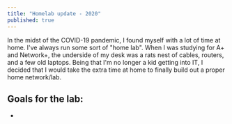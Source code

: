 ```yaml
---
title: "Homelab update - 2020"
published: true
---
```


In the midst of the COVID-19 pandemic, I found myself with a lot of time at home. I've always run some sort of "home lab". When I was studying for A+ and Network+, the underside of my desk was a rats nest of cables, routers, and a few old laptops. Being that I'm no longer a kid getting into IT, I decided that I would take the extra time at home to finally build out a proper home network/lab.

## Goals for the lab:

- 